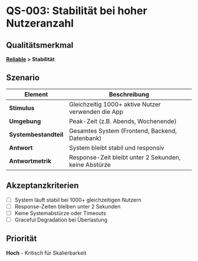 # QS-003: Stabilität bei hoher Nutzeranzahl

## Qualitätsmerkmal
**[Reliable](../10_quality_requirements.md#reliable) > Stabilität**

## Szenario

| Element               | Beschreibung                                                    |
|-----------------------|-----------------------------------------------------------------|
| **Stimulus**          | Gleichzeitig 1000+ aktive Nutzer verwenden die App             |
| **Umgebung**          | Peak-Zeit (z.B. Abends, Wochenende)                           |
| **Systembestandteil** | Gesamtes System (Frontend, Backend, Datenbank)                 |
| **Antwort**           | System bleibt stabil und responsiv                             |
| **Antwortmetrik**     | Response-Zeit bleibt unter 2 Sekunden, keine Abstürze         |

## Akzeptanzkriterien
- [ ] System läuft stabil bei 1000+ gleichzeitigen Nutzern
- [ ] Response-Zeiten bleiben unter 2 Sekunden
- [ ] Keine Systemabstürze oder Timeouts
- [ ] Graceful Degradation bei Überlastung

## Priorität
**Hoch** - Kritisch für Skalierbarkeit
